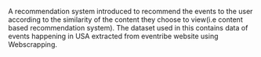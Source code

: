 A recommendation system introduced to recommend the events to the user according to the similarity of the content they choose to view(i.e content based recommendation system). 
The dataset used in this contains data of events happening in USA extracted from eventribe website using Webscrapping.
